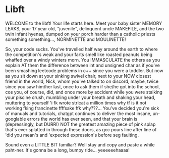 # Libft

WELCOME to the libft! Your life starts here. Meet your baby sister MEMORY LEAKS, your 17 year old, "juvenile", delinquent uncle MAKEFILE, and the two twin infant hyenas, dumped on your porch harder than a catholic priests something something..., NORMINETTE and MOULINETTE!

So, your code sucks. You've travelled half way around the earth to where the competition's weak and your farts smell like roasted peanuts being whaffed over a windy winters morn. You IMMASCULATE the others as you explain AT them the difference between int and unsigned char as if you've been smashing leetcode problems in c++ since you were a toddler. But now as you sit down at your sinking swivel chair, next to your NOW closest friend in the world, Nick, whom you've talked to on discord, maybe, twice since you saw him/her last, once to ask them if she/he got into the school, cos you, of course, did, and once more by accident while you were stalking your piscine crush, mumbling under your breath and shaking your head, muttering to yourself 'i fk wrote strlcat a million times why tf is it not working fking francinette ffffsake ffk why???... You've decided you're sick of manuals and tutorials, chatgpt continues to deliver the most insane, un-googlable errors the world has ever seen, and that your brain is (depressingly, but DURR!) NOT the greatest amazing piece of pink splap that's ever splatted in through these doors, as gcc pours line after line of 'did you mean's and 'expected expression's before seg faulting.

Sound even a LITTLE BIT familiar? Well stay and copy and paste a while paht-ner. It's gonna be a long, bumpy ride... yeeeeeehaaaa!
